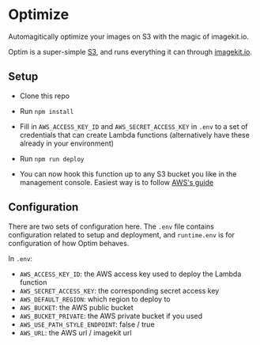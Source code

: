 # Optimize

Automagitically optimize your images on S3 with the magic of imagekit.io.

Optim is a super-simple [S3](https://aws.amazon.com/s3 "Run code without thinking about servers or clusters"), and runs everything it can through [imagekit.io](https://imagekit.io "Streamline how you work
with images and videos").

## Setup

-   Clone this repo

-   Run `npm install`

-   Fill in `AWS_ACCESS_KEY_ID` and `AWS_SECRET_ACCESS_KEY` in `.env` to a set of credentials that can create Lambda functions (alternatively have these already in your environment)

-   Run `npm run deploy`

-   You can now hook this function up to any S3 bucket you like in the management console. Easiest way is to follow [AWS's guide][s3-evt-setup]

## Configuration

There are two sets of configuration here. The `.env` file contains configuration related to setup and deployment, and `runtime.env` is for configuration of how Optim behaves.

In `.env`:

-   `AWS_ACCESS_KEY_ID`: the AWS access key used to deploy the Lambda function
-   `AWS_SECRET_ACCESS_KEY`: the corresponding secret access key
-   `AWS_DEFAULT_REGION`: which region to deploy to
-   `AWS_BUCKET`: the AWS public bucket
-   `AWS_BUCKET_PRIVATE`: the AWS private bucket if you used
-   `AWS_USE_PATH_STYLE_ENDPOINT`: false / true
-   `AWS_URL`: the AWS url / imagekit url

[s3]: https://aws.amazon.com/s3
[imagekit]: https://imagekit.io
[s3-evt-setup]: http://docs.aws.amazon.com/AmazonS3/latest/UG/SettingBucketNotifications.html

